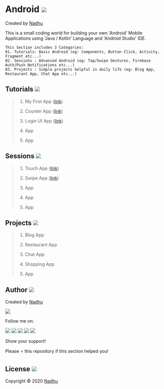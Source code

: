 # Android [<img src="https://github.com/iamnadhu/n14-icons/blob/master/android-icon.png">](https://github.com/iamnadhu/n14-android)
Created by [Nadhu](https://github.com/iamnadhu)

This is a small coding world for building your own 'Android' Mobile Applications using 'Java / Kotlin' Language and 'Android Studio' IDE.


```
This Section includes 3 Categories:
01. Tutorials: Basic Android (eg: Components, Button Click, Activity, Fragment etc...)
02. Sessions : Advanced Android (eg: Tap/Swipe Gestures, Firebase Auth/Push Notifications etc...)
03. Projects : Simple projects helpful in daily life (eg: Blog App, Restaurant App, Chat App etc...)
```


## Tutorials [<img src="https://github.com/iamnadhu/n14-icons/blob/master/tutorials-icon.png">](https://github.com/iamnadhu/n14-android)

> 01. My First App ([link](https://github.com/iamnadhu/n14-android/tree/master/tutorials/My%20First%20App))
>
> 02. Counter App ([link](https://github.com/iamnadhu/n14-android/tree/master/tutorials/Counter%20App))
>
> 03. Login UI App ([link](https://github.com/iamnadhu/n14-android/tree/master/tutorials/Login%20UI%20App))
>
> 04. App
>
> 05. App


## Sessions [<img src="https://github.com/iamnadhu/n14-icons/blob/master/sessions-icon.png">](https://github.com/iamnadhu/n14-android)

> 01. Touch App ([link](https://github.com/iamnadhu/n14-android/tree/master/sessions/Touch%20App))
>
> 02. Swipe App ([link](https://github.com/iamnadhu/n14-android/tree/master/sessions/Swipe%20App))
>
> 03. App
>
> 04. App
>
> 05. App


## Projects [<img src="https://github.com/iamnadhu/n14-icons/blob/master/projects-icon.png">](https://github.com/iamnadhu/n14-android)

> 01. Blog App
>
> 02. Restaurant App
>
> 03. Chat App
>
> 04. Shopping App
>
> 05. App


## Author [<img src="https://github.com/iamnadhu/n14-icons/blob/master/auther-icon.png">](https://github.com/iamnadhu)
Created by [Nadhu](https://github.com/iamnadhu)

[<img src="https://github.com/iamnadhu/n14-icons/blob/master/nadhu-pic.jpg">](https://github.com/iamnadhu)

Follow me on: 

[<img src="https://github.com/iamnadhu/n14-icons/blob/master/instagram-icon.png">](https://www.instagram.com/iamnadhu/)
[<img src="https://github.com/iamnadhu/n14-icons/blob/master/whatsapp-icon.png">](https://api.whatsapp.com/send?phone=917293451396&lang=en)
[<img src="https://github.com/iamnadhu/n14-icons/blob/master/facebook-icon.png">](https://www.facebook.com/iamnadhu/)
[<img src="https://github.com/iamnadhu/n14-icons/blob/master/linkedin-icon.png">](https://www.linkedin.com/in/iamnadhu/)
[<img src="https://github.com/iamnadhu/n14-icons/blob/master/telegram-icon.png">](https://t.me/iamnadhu)

Show your support!

Please ⭐️   this repository if this section helped you!


## License [<img src="https://github.com/iamnadhu/n14-icons/blob/master/license-icon.png">](https://github.com/iamnadhu/n14-android)
Copyright © 2020 [Nadhu](https://github.com/iamnadhu)
